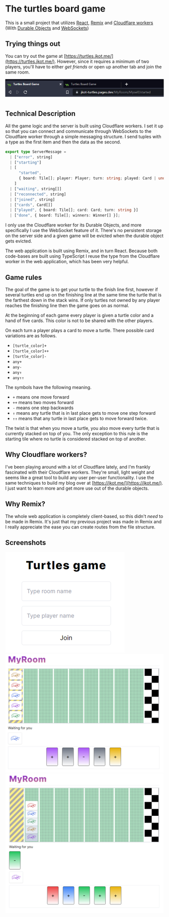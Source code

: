 # The turtles board game

This is a small project that utilizes [React](https://reactjs.org/), [Remix](https://remix.run/) and [Cloudflare workers](https://workers.cloudflare.com/) (With [Durable Objects](https://developers.cloudflare.com/workers/learning/using-durable-objects/#:~:text=Durable%20Objects%20are%20named%20instances,link%20%3E%20Workers%20%3E%20Durable%20Objects.) and [WebSockets](https://developers.cloudflare.com/workers/learning/using-websockets/))

## Trying things out

You can try out the game at [https://turtles.jkot.me/](https://turtles.jkot.me/). However, since it requires a minimum of two players, you'll have to either _get friends_ or open up another tab and join the same room.

![Opening more tabs](./screenshots/opening-more-tabs.png)

## Technical Description

All the game logic and the server is built using Cloudflare workers. I set it up so that you can connect and communicate through WebSockets to the Cloudflare worker through a simple messaging structure. I send tuples with a type as the first item and then the data as the second.

```ts
export type ServerMessage =
  | ["error", string]
  | ["starting"]
  | [
      "started",
      { board: Tile[]; player: Player; turn: string; played: Card | undefined }
    ]
  | ["waiting", string[]]
  | ["reconnected", string]
  | ["joined", string]
  | ["cards", Card[]]
  | ["played", { board: Tile[]; card: Card; turn: string }]
  | ["done", { board: Tile[]; winners: Winner[] }];
```

I only use the Cloudflare worker for its Durable Objects, and more specifically I use the WebSocket feature of it. There's no persistent storage on the server side and a given game will be evicted when the durable object gets evicted.

The web application is built using Remix, and in turn React. Because both code-bases are built using TypeScript I reuse the type from the Cloudflare worker in the web application, which has been very helpful.

## Game rules

The goal of the game is to get your turtle to the finish line first, however if several turtles end up on the finishing line at the same time the turtle that is the farthest down in the stack wins. If only turtles not owned by any player reaches the finishing line then the game goes on as normal.

At the beginning of each game every player is given a turtle color and a hand of five cards. This color is not to be shared with the other players.

On each turn a player plays a card to move a turtle. There possible card variations are as follows.

- `[turtle_color]+`
- `[turtle_color]++`
- `[turtle_color]-`
- `any+`
- `any-`
- `any↑`
- `any↑↑`

The symbols have the following meaning.

- `+` means one move forward
- `++` means two moves forward
- `-` means one step backwards
- `↑` means any turtle that is in last place gets to move one step forward
- `↑↑` means that any turtle in last place gets to move forward twice.

The twist is that when you move a turtle, you also move every turtle that is currently stacked on top of you. The only exception to this rule is the starting tile where no turtle is considered stacked on top of another.

## Why Cloudflare workers?

I've been playing around with a lot of Cloudflare lately, and I'm frankly fascinated with their Cloudflare workers. They're small, light weight and seems like a great tool to build any user per-user functionality. I use the same techniques to build my blog over at [https://jkot.me/](https://jkot.me/). I just want to learn more and get more use out of the durable objects.

## Why Remix?

The whole web application is completely client-based, so this didn't _need_ to be made in Remix. It's just that my previous project was made in Remix and I really appreciate the ease you can create routes from the file structure.

## Screenshots

![Join room](./screenshots/join-room.png)
![Start position](./screenshots/start-position.png)
![Stacking turtles](./screenshots/stacking-turtles.png)
